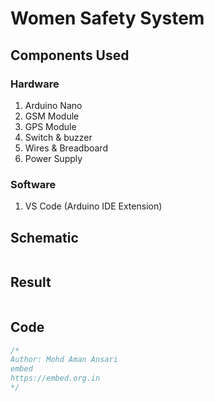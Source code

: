 
# Women Safety System






## Components Used

### Hardware

1. Arduino Nano
2. GSM Module
3. GPS Module
4. Switch & buzzer
5. Wires & Breadboard
6. Power Supply 

### Software

1. VS Code (Arduino IDE Extension)



## Schematic 

<img src=""></img>

## Result

<img src=""></img>

## Code 

```javascript
/*
Author: Mohd Aman Ansari
embed
https://embed.org.in
*/

